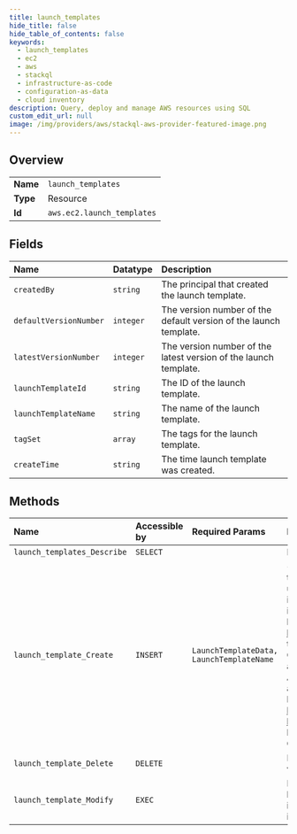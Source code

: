 ```yaml
---
title: launch_templates
hide_title: false
hide_table_of_contents: false
keywords:
  - launch_templates
  - ec2
  - aws    
  - stackql
  - infrastructure-as-code
  - configuration-as-data
  - cloud inventory
description: Query, deploy and manage AWS resources using SQL
custom_edit_url: null
image: /img/providers/aws/stackql-aws-provider-featured-image.png
---
```

  
    

## Overview
<table><tbody>
<tr><td><b>Name</b></td><td><code>launch_templates</code></td></tr>
<tr><td><b>Type</b></td><td>Resource</td></tr>
<tr><td><b>Id</b></td><td><code>aws.ec2.launch_templates</code></td></tr>
</tbody></table>

## Fields
| Name | Datatype | Description |
|:-----|:---------|:------------|
| `createdBy` | `string` | The principal that created the launch template.  |
| `defaultVersionNumber` | `integer` | The version number of the default version of the launch template. |
| `latestVersionNumber` | `integer` | The version number of the latest version of the launch template. |
| `launchTemplateId` | `string` | The ID of the launch template. |
| `launchTemplateName` | `string` | The name of the launch template. |
| `tagSet` | `array` | The tags for the launch template. |
| `createTime` | `string` | The time launch template was created. |
## Methods
| Name | Accessible by | Required Params | Description |
|:-----|:--------------|:----------------|:------------|
| `launch_templates_Describe` | `SELECT` |  | Describes one or more launch templates. |
| `launch_template_Create` | `INSERT` | `LaunchTemplateData, LaunchTemplateName` | &lt;p&gt;Creates a launch template.&lt;/p&gt; &lt;p&gt;A launch template contains the parameters to launch an instance. When you launch an instance using &lt;a&gt;RunInstances&lt;/a&gt;, you can specify a launch template instead of providing the launch parameters in the request. For more information, see &lt;a href="https://docs.aws.amazon.com/AWSEC2/latest/UserGuide/ec2-launch-templates.html"&gt;Launching an instance from a launch template&lt;/a&gt; in the &lt;i&gt;Amazon Elastic Compute Cloud User Guide&lt;/i&gt;.&lt;/p&gt; &lt;p&gt;If you want to clone an existing launch template as the basis for creating a new launch template, you can use the Amazon EC2 console. The API, SDKs, and CLI do not support cloning a template. For more information, see &lt;a href="https://docs.aws.amazon.com/AWSEC2/latest/UserGuide/ec2-launch-templates.html#create-launch-template-from-existing-launch-template"&gt;Create a launch template from an existing launch template&lt;/a&gt; in the &lt;i&gt;Amazon Elastic Compute Cloud User Guide&lt;/i&gt;.&lt;/p&gt; |
| `launch_template_Delete` | `DELETE` |  | Deletes a launch template. Deleting a launch template deletes all of its versions. |
| `launch_template_Modify` | `EXEC` |  | Modifies a launch template. You can specify which version of the launch template to set as the default version. When launching an instance, the default version applies when a launch template version is not specified. |
